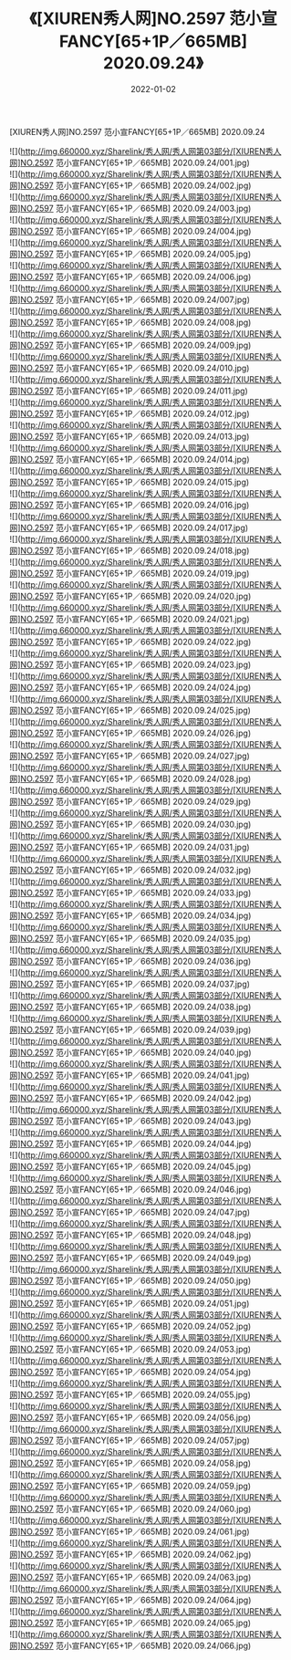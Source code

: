 ﻿---
layout: post
title:  《[XIUREN秀人网]NO.2597 范小宣FANCY[65+1P／665MB] 2020.09.24》
date:   2022-01-02
img: http://img.660000.xyz/Sharelink/秀人网/秀人网第03部分/[XIUREN秀人网]NO.2597 范小宣FANCY[65+1P／665MB] 2020.09.24/000.jpg
categories: [美女, 清纯, 唯美]
---

[XIUREN秀人网]NO.2597 范小宣FANCY[65+1P／665MB] 2020.09.24

 ![](http://img.660000.xyz/Sharelink/秀人网/秀人网第03部分/[XIUREN秀人网]NO.2597 范小宣FANCY[65+1P／665MB] 2020.09.24/001.jpg) <br>![](http://img.660000.xyz/Sharelink/秀人网/秀人网第03部分/[XIUREN秀人网]NO.2597 范小宣FANCY[65+1P／665MB] 2020.09.24/002.jpg) <br>![](http://img.660000.xyz/Sharelink/秀人网/秀人网第03部分/[XIUREN秀人网]NO.2597 范小宣FANCY[65+1P／665MB] 2020.09.24/003.jpg) <br>![](http://img.660000.xyz/Sharelink/秀人网/秀人网第03部分/[XIUREN秀人网]NO.2597 范小宣FANCY[65+1P／665MB] 2020.09.24/004.jpg) <br>![](http://img.660000.xyz/Sharelink/秀人网/秀人网第03部分/[XIUREN秀人网]NO.2597 范小宣FANCY[65+1P／665MB] 2020.09.24/005.jpg) <br>![](http://img.660000.xyz/Sharelink/秀人网/秀人网第03部分/[XIUREN秀人网]NO.2597 范小宣FANCY[65+1P／665MB] 2020.09.24/006.jpg) <br>![](http://img.660000.xyz/Sharelink/秀人网/秀人网第03部分/[XIUREN秀人网]NO.2597 范小宣FANCY[65+1P／665MB] 2020.09.24/007.jpg) <br>![](http://img.660000.xyz/Sharelink/秀人网/秀人网第03部分/[XIUREN秀人网]NO.2597 范小宣FANCY[65+1P／665MB] 2020.09.24/008.jpg) <br>![](http://img.660000.xyz/Sharelink/秀人网/秀人网第03部分/[XIUREN秀人网]NO.2597 范小宣FANCY[65+1P／665MB] 2020.09.24/009.jpg) <br>![](http://img.660000.xyz/Sharelink/秀人网/秀人网第03部分/[XIUREN秀人网]NO.2597 范小宣FANCY[65+1P／665MB] 2020.09.24/010.jpg) <br>![](http://img.660000.xyz/Sharelink/秀人网/秀人网第03部分/[XIUREN秀人网]NO.2597 范小宣FANCY[65+1P／665MB] 2020.09.24/011.jpg) <br>![](http://img.660000.xyz/Sharelink/秀人网/秀人网第03部分/[XIUREN秀人网]NO.2597 范小宣FANCY[65+1P／665MB] 2020.09.24/012.jpg) <br>![](http://img.660000.xyz/Sharelink/秀人网/秀人网第03部分/[XIUREN秀人网]NO.2597 范小宣FANCY[65+1P／665MB] 2020.09.24/013.jpg) <br>![](http://img.660000.xyz/Sharelink/秀人网/秀人网第03部分/[XIUREN秀人网]NO.2597 范小宣FANCY[65+1P／665MB] 2020.09.24/014.jpg) <br>![](http://img.660000.xyz/Sharelink/秀人网/秀人网第03部分/[XIUREN秀人网]NO.2597 范小宣FANCY[65+1P／665MB] 2020.09.24/015.jpg) <br>![](http://img.660000.xyz/Sharelink/秀人网/秀人网第03部分/[XIUREN秀人网]NO.2597 范小宣FANCY[65+1P／665MB] 2020.09.24/016.jpg) <br>![](http://img.660000.xyz/Sharelink/秀人网/秀人网第03部分/[XIUREN秀人网]NO.2597 范小宣FANCY[65+1P／665MB] 2020.09.24/017.jpg) <br>![](http://img.660000.xyz/Sharelink/秀人网/秀人网第03部分/[XIUREN秀人网]NO.2597 范小宣FANCY[65+1P／665MB] 2020.09.24/018.jpg) <br>![](http://img.660000.xyz/Sharelink/秀人网/秀人网第03部分/[XIUREN秀人网]NO.2597 范小宣FANCY[65+1P／665MB] 2020.09.24/019.jpg) <br>![](http://img.660000.xyz/Sharelink/秀人网/秀人网第03部分/[XIUREN秀人网]NO.2597 范小宣FANCY[65+1P／665MB] 2020.09.24/020.jpg) <br>![](http://img.660000.xyz/Sharelink/秀人网/秀人网第03部分/[XIUREN秀人网]NO.2597 范小宣FANCY[65+1P／665MB] 2020.09.24/021.jpg) <br>![](http://img.660000.xyz/Sharelink/秀人网/秀人网第03部分/[XIUREN秀人网]NO.2597 范小宣FANCY[65+1P／665MB] 2020.09.24/022.jpg) <br>![](http://img.660000.xyz/Sharelink/秀人网/秀人网第03部分/[XIUREN秀人网]NO.2597 范小宣FANCY[65+1P／665MB] 2020.09.24/023.jpg) <br>![](http://img.660000.xyz/Sharelink/秀人网/秀人网第03部分/[XIUREN秀人网]NO.2597 范小宣FANCY[65+1P／665MB] 2020.09.24/024.jpg) <br>![](http://img.660000.xyz/Sharelink/秀人网/秀人网第03部分/[XIUREN秀人网]NO.2597 范小宣FANCY[65+1P／665MB] 2020.09.24/025.jpg) <br>![](http://img.660000.xyz/Sharelink/秀人网/秀人网第03部分/[XIUREN秀人网]NO.2597 范小宣FANCY[65+1P／665MB] 2020.09.24/026.jpg) <br>![](http://img.660000.xyz/Sharelink/秀人网/秀人网第03部分/[XIUREN秀人网]NO.2597 范小宣FANCY[65+1P／665MB] 2020.09.24/027.jpg) <br>![](http://img.660000.xyz/Sharelink/秀人网/秀人网第03部分/[XIUREN秀人网]NO.2597 范小宣FANCY[65+1P／665MB] 2020.09.24/028.jpg) <br>![](http://img.660000.xyz/Sharelink/秀人网/秀人网第03部分/[XIUREN秀人网]NO.2597 范小宣FANCY[65+1P／665MB] 2020.09.24/029.jpg) <br>![](http://img.660000.xyz/Sharelink/秀人网/秀人网第03部分/[XIUREN秀人网]NO.2597 范小宣FANCY[65+1P／665MB] 2020.09.24/030.jpg) <br>![](http://img.660000.xyz/Sharelink/秀人网/秀人网第03部分/[XIUREN秀人网]NO.2597 范小宣FANCY[65+1P／665MB] 2020.09.24/031.jpg) <br>![](http://img.660000.xyz/Sharelink/秀人网/秀人网第03部分/[XIUREN秀人网]NO.2597 范小宣FANCY[65+1P／665MB] 2020.09.24/032.jpg) <br>![](http://img.660000.xyz/Sharelink/秀人网/秀人网第03部分/[XIUREN秀人网]NO.2597 范小宣FANCY[65+1P／665MB] 2020.09.24/033.jpg) <br>![](http://img.660000.xyz/Sharelink/秀人网/秀人网第03部分/[XIUREN秀人网]NO.2597 范小宣FANCY[65+1P／665MB] 2020.09.24/034.jpg) <br>![](http://img.660000.xyz/Sharelink/秀人网/秀人网第03部分/[XIUREN秀人网]NO.2597 范小宣FANCY[65+1P／665MB] 2020.09.24/035.jpg) <br>![](http://img.660000.xyz/Sharelink/秀人网/秀人网第03部分/[XIUREN秀人网]NO.2597 范小宣FANCY[65+1P／665MB] 2020.09.24/036.jpg) <br>![](http://img.660000.xyz/Sharelink/秀人网/秀人网第03部分/[XIUREN秀人网]NO.2597 范小宣FANCY[65+1P／665MB] 2020.09.24/037.jpg) <br>![](http://img.660000.xyz/Sharelink/秀人网/秀人网第03部分/[XIUREN秀人网]NO.2597 范小宣FANCY[65+1P／665MB] 2020.09.24/038.jpg) <br>![](http://img.660000.xyz/Sharelink/秀人网/秀人网第03部分/[XIUREN秀人网]NO.2597 范小宣FANCY[65+1P／665MB] 2020.09.24/039.jpg) <br>![](http://img.660000.xyz/Sharelink/秀人网/秀人网第03部分/[XIUREN秀人网]NO.2597 范小宣FANCY[65+1P／665MB] 2020.09.24/040.jpg) <br>![](http://img.660000.xyz/Sharelink/秀人网/秀人网第03部分/[XIUREN秀人网]NO.2597 范小宣FANCY[65+1P／665MB] 2020.09.24/041.jpg) <br>![](http://img.660000.xyz/Sharelink/秀人网/秀人网第03部分/[XIUREN秀人网]NO.2597 范小宣FANCY[65+1P／665MB] 2020.09.24/042.jpg) <br>![](http://img.660000.xyz/Sharelink/秀人网/秀人网第03部分/[XIUREN秀人网]NO.2597 范小宣FANCY[65+1P／665MB] 2020.09.24/043.jpg) <br>![](http://img.660000.xyz/Sharelink/秀人网/秀人网第03部分/[XIUREN秀人网]NO.2597 范小宣FANCY[65+1P／665MB] 2020.09.24/044.jpg) <br>![](http://img.660000.xyz/Sharelink/秀人网/秀人网第03部分/[XIUREN秀人网]NO.2597 范小宣FANCY[65+1P／665MB] 2020.09.24/045.jpg) <br>![](http://img.660000.xyz/Sharelink/秀人网/秀人网第03部分/[XIUREN秀人网]NO.2597 范小宣FANCY[65+1P／665MB] 2020.09.24/046.jpg) <br>![](http://img.660000.xyz/Sharelink/秀人网/秀人网第03部分/[XIUREN秀人网]NO.2597 范小宣FANCY[65+1P／665MB] 2020.09.24/047.jpg) <br>![](http://img.660000.xyz/Sharelink/秀人网/秀人网第03部分/[XIUREN秀人网]NO.2597 范小宣FANCY[65+1P／665MB] 2020.09.24/048.jpg) <br>![](http://img.660000.xyz/Sharelink/秀人网/秀人网第03部分/[XIUREN秀人网]NO.2597 范小宣FANCY[65+1P／665MB] 2020.09.24/049.jpg) <br>![](http://img.660000.xyz/Sharelink/秀人网/秀人网第03部分/[XIUREN秀人网]NO.2597 范小宣FANCY[65+1P／665MB] 2020.09.24/050.jpg) <br>![](http://img.660000.xyz/Sharelink/秀人网/秀人网第03部分/[XIUREN秀人网]NO.2597 范小宣FANCY[65+1P／665MB] 2020.09.24/051.jpg) <br>![](http://img.660000.xyz/Sharelink/秀人网/秀人网第03部分/[XIUREN秀人网]NO.2597 范小宣FANCY[65+1P／665MB] 2020.09.24/052.jpg) <br>![](http://img.660000.xyz/Sharelink/秀人网/秀人网第03部分/[XIUREN秀人网]NO.2597 范小宣FANCY[65+1P／665MB] 2020.09.24/053.jpg) <br>![](http://img.660000.xyz/Sharelink/秀人网/秀人网第03部分/[XIUREN秀人网]NO.2597 范小宣FANCY[65+1P／665MB] 2020.09.24/054.jpg) <br>![](http://img.660000.xyz/Sharelink/秀人网/秀人网第03部分/[XIUREN秀人网]NO.2597 范小宣FANCY[65+1P／665MB] 2020.09.24/055.jpg) <br>![](http://img.660000.xyz/Sharelink/秀人网/秀人网第03部分/[XIUREN秀人网]NO.2597 范小宣FANCY[65+1P／665MB] 2020.09.24/056.jpg) <br>![](http://img.660000.xyz/Sharelink/秀人网/秀人网第03部分/[XIUREN秀人网]NO.2597 范小宣FANCY[65+1P／665MB] 2020.09.24/057.jpg) <br>![](http://img.660000.xyz/Sharelink/秀人网/秀人网第03部分/[XIUREN秀人网]NO.2597 范小宣FANCY[65+1P／665MB] 2020.09.24/058.jpg) <br>![](http://img.660000.xyz/Sharelink/秀人网/秀人网第03部分/[XIUREN秀人网]NO.2597 范小宣FANCY[65+1P／665MB] 2020.09.24/059.jpg) <br>![](http://img.660000.xyz/Sharelink/秀人网/秀人网第03部分/[XIUREN秀人网]NO.2597 范小宣FANCY[65+1P／665MB] 2020.09.24/060.jpg) <br>![](http://img.660000.xyz/Sharelink/秀人网/秀人网第03部分/[XIUREN秀人网]NO.2597 范小宣FANCY[65+1P／665MB] 2020.09.24/061.jpg) <br>![](http://img.660000.xyz/Sharelink/秀人网/秀人网第03部分/[XIUREN秀人网]NO.2597 范小宣FANCY[65+1P／665MB] 2020.09.24/062.jpg) <br>![](http://img.660000.xyz/Sharelink/秀人网/秀人网第03部分/[XIUREN秀人网]NO.2597 范小宣FANCY[65+1P／665MB] 2020.09.24/063.jpg) <br>![](http://img.660000.xyz/Sharelink/秀人网/秀人网第03部分/[XIUREN秀人网]NO.2597 范小宣FANCY[65+1P／665MB] 2020.09.24/064.jpg) <br>![](http://img.660000.xyz/Sharelink/秀人网/秀人网第03部分/[XIUREN秀人网]NO.2597 范小宣FANCY[65+1P／665MB] 2020.09.24/065.jpg) <br>![](http://img.660000.xyz/Sharelink/秀人网/秀人网第03部分/[XIUREN秀人网]NO.2597 范小宣FANCY[65+1P／665MB] 2020.09.24/066.jpg) <br>